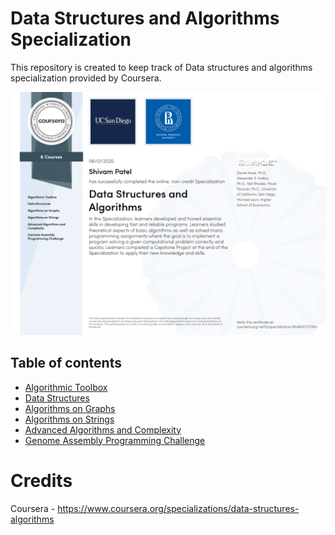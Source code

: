 Data Structures and Algorithms Specialization
=============================================

This repository is created to keep track of Data structures and algorithms specialization provided by Coursera.

![final](assets/final.PNG)

Table of contents
-----------------

- [Algorithmic Toolbox](https://github.com/shivampatel22/UCSanDiego-data-structures-and-algorithms-specialization/tree/main/C1-algorithmic-toolbox)
- [Data Structures](https://github.com/shivampatel22/UCSanDiego-data-structures-and-algorithms-specialization/tree/main/C2-data-structures)
- [Algorithms on Graphs](https://github.com/shivampatel22/UCSanDiego-data-structures-and-algorithms-specialization/tree/main/C3-algorithms-on-graph)
- [Algorithms on Strings](https://github.com/shivampatel22/UCSanDiego-data-structures-and-algorithms-specialization/tree/main/C4-algorithms-on-strings)
- [Advanced Algorithms and Complexity](https://github.com/shivampatel22/UCSanDiego-data-structures-and-algorithms-specialization/tree/main/C5-advanced-algorithms-and-complexity)
- [Genome Assembly Programming Challenge](https://github.com/shivampatel22/UCSanDiego-data-structures-and-algorithms-specialization/tree/main/C6-genome-assembly-challenge)

Credits
=======

Coursera - https://www.coursera.org/specializations/data-structures-algorithms